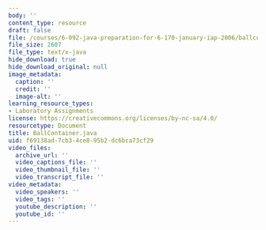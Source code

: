 ```yaml
---
body: ''
content_type: resource
draft: false
file: /courses/6-092-java-preparation-for-6-170-january-iap-2006/ballcontainer.java
file_size: 2607
file_type: text/x-java
hide_download: true
hide_download_original: null
image_metadata:
  caption: ''
  credit: ''
  image-alt: ''
learning_resource_types:
- Laboratory Assignments
license: https://creativecommons.org/licenses/by-nc-sa/4.0/
resourcetype: Document
title: BallContainer.java
uid: f69138ad-7cb3-4ce8-95b2-dc6bca73cf29
video_files:
  archive_url: ''
  video_captions_file: ''
  video_thumbnail_file: ''
  video_transcript_file: ''
video_metadata:
  video_speakers: ''
  video_tags: ''
  youtube_description: ''
  youtube_id: ''
---
```

